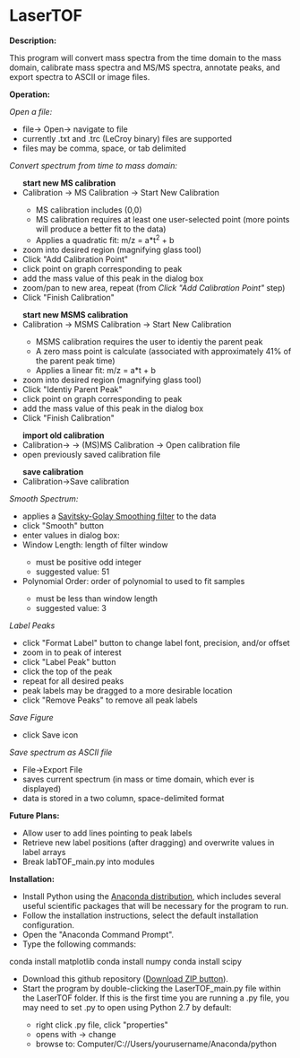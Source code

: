 # LaserTOF
<b>Description:</b><br>
<p>
This program will convert mass spectra from the time domain to the mass domain, calibrate mass spectra and MS/MS spectra, annotate peaks, and export spectra to ASCII or image files.
</p>

<b>Operation:</b><br>
<p>
<i>Open a file:</i>
<ul>
<li>file-> Open-> navigate to file</li>
<li>currently .txt and .trc (LeCroy binary) files are supported</li>
<li>files may be comma, space, or tab delimited</li>
</ul></p>

<p>
<i>Convert spectrum from time to mass domain:</i><br>
<ul>
<b>start new MS calibration</b>
<li>Calibration -> MS Calibration -> Start New Calibration</li>
<ul>
<li>MS calibration includes (0,0)</li>
<li>MS calibration requires at least one user-selected point (more points will produce a better fit to the data)</li>
<li>Applies a quadratic fit: m/z = a*t<sup>2</sup> + b</li>
</ul>
<li>zoom into desired region (magnifying glass tool)</li>
<li>Click "Add Calibration Point"</li>
<li>click point on graph corresponding to peak</li>
<li>add the mass value of this peak in the dialog box</li>
<li>zoom/pan to new area, repeat (from <i>Click "Add Calibration Point"</i> step)</li>
<li>Click "Finish Calibration"</li>
</ul>
<ul>
<b>start new MSMS calibration</b>
<li>Calibration -> MSMS Calibration -> Start New Calibration</li>
<ul>
<li>MSMS calibration requires the user to identiy the parent peak</li>
<li>A zero mass point is calculate (associated with approximately 41% of the parent peak time)</li>
<li>Applies a linear fit: m/z = a*t + b</li>
</ul>
<li>zoom into desired region (magnifying glass tool)</li>
<li>Click "Identiy Parent Peak"</li>
<li>click point on graph corresponding to peak</li>
<li>add the mass value of this peak in the dialog box</li>
<li>Click "Finish Calibration"</li>
</ul>
<ul>
<b>import old calibration</b>
<li>Calibration-> -> (MS)MS Calibration -> Open calibration file</li>
<li>open previously saved calibration file<br></li>
</ul>
<ul>
<b>save calibration</b>
<li>Calibration->Save calibration</li>
</ul></p>

<p>
<i>Smooth Spectrum:</i><br>
<ul>
<li>applies a <a href="http://docs.scipy.org/doc/scipy-dev/reference/generated/scipy.signal.savgol_filter.html#scipy.signal.savgol_filter">Savitsky-Golay Smoothing filter</a> to the data</li>
<li>click "Smooth" button</li>
<li>enter values in dialog box:</li>
<li>Window Length: length of filter window</li>
<ul>
<li>must be positive odd integer</li>
<li>suggested value: 51</li>
</ul>
<li>Polynomial Order: order of polynomial to used to fit samples</li>
<ul>
<li>must be less than window length</li>
<li>suggested value: 3</li>
</ul></ul></p>

<p>
<i>Label Peaks</i>
<ul>
<li>click "Format Label" button to change label font, precision, and/or offset</li>
<li>zoom in to peak of interest</li>
<li>click "Label Peak" button</li>
<li>click the top of the peak</li>
<li>repeat for all desired peaks</li>
<li>peak labels may be dragged to a more desirable location</li>
<li>click "Remove Peaks" to remove all peak labels</li>
</ul></p>

<p>
<i>Save Figure</i>
<ul>
<li>click Save icon</li>
</ul></p>

<p>
<i>Save spectrum as ASCII file</i>
<ul>
<li>File->Export File</li>
<li>saves current spectrum (in mass or time domain, which ever is displayed)</li>
<li>data is stored in a two column, space-delimited format</li>
</ul></p>

<b>Future Plans:</b>
<ul>
<li>Allow user to add lines pointing to peak labels</li>
<li>Retrieve new label positions (after dragging) and overwrite values in label arrays</li>
<li>Break labTOF_main.py into modules</li>
</ul>

<b>Installation:</b>
<p>
<ul>
<li>Install Python using the <a href="http://continuum.io/downloads">Anaconda distribution</a>, which includes several useful scientific packages that will be necessary for the program to run.</li>
<li>Follow the installation instructions, select the default installation configuration.</li>
<li>Open the "Anaconda Command Prompt".</li>
<li>Type the following commands:</li></ul></p>
	conda install matplotlib
	conda install numpy
	conda install scipy

<p>
<ul>
<li>Download this github repository (<a href="https://github.com/kyleuckert/LaserTOF/archive/master.zip">Download ZIP button</a>).</li>
<li>Start the program by double-clicking the LaserTOF_main.py file within the LaserTOF folder. If this is the first time you are running a .py file, you may need to set .py to open using Python 2.7 by default:</li>
<ul>
<li>right click .py file, click "properties"</li>
<li>opens with -> change</li>
<li>browse to: Computer/C://Users/yourusername/Anaconda/python</li>
</ul></ul></p>

